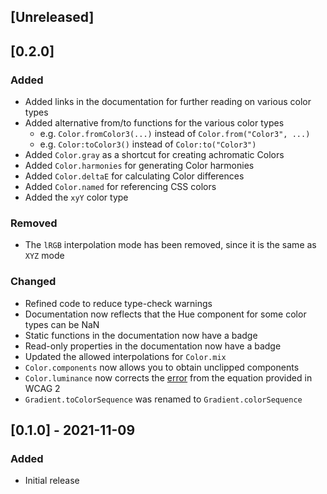 ## [Unreleased]

## [0.2.0]
### Added
- Added links in the documentation for further reading on various color types
- Added alternative from/to functions for the various color types
    - e.g. `Color.fromColor3(...)` instead of `Color.from("Color3", ...)`
    - e.g. `Color:toColor3()` instead of `Color:to("Color3")`
- Added `Color.gray` as a shortcut for creating achromatic Colors
- Added `Color.harmonies` for generating Color harmonies
- Added `Color.deltaE` for calculating Color differences
- Added `Color.named` for referencing CSS colors
- Added the `xyY` color type

### Removed
- The `lRGB` interpolation mode has been removed, since it is the same as `XYZ` mode

### Changed
- Refined code to reduce type-check warnings
- Documentation now reflects that the Hue component for some color types can be NaN
- Static functions in the documentation now have a badge
- Read-only properties in the documentation now have a badge
- Updated the allowed interpolations for `Color.mix`
- `Color.components` now allows you to obtain unclipped components
- `Color.luminance` now corrects the [error](https://www.w3.org/WAI/GL/wiki/index.php?title=Relative_luminance&oldid=11187) from the equation provided in WCAG 2
- `Gradient.toColorSequence` was renamed to `Gradient.colorSequence`

## [0.1.0] - 2021-11-09
### Added
- Initial release